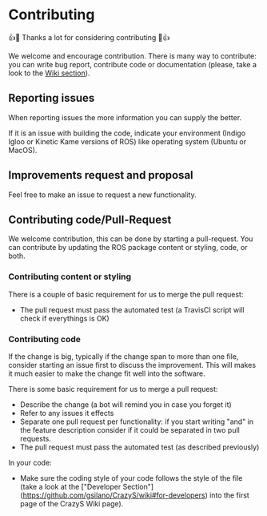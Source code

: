 Contributing
============

👍🎉 Thanks a lot for considering contributing 🎉👍

We welcome and encourage contribution. There is many way to contribute: you can
write bug report, contribute code or documentation (please, take a look to the 
[Wiki section](https://github.com/gsilano/CrazyS/wiki)).

## Reporting issues

When reporting issues the more information you can supply the better.

If it is an issue with building the code, indicate your environment (Indigo Igloo or Kinetic Kame versions of ROS)
like operating system (Ubuntu or MacOS).

## Improvements request and proposal

Feel free to make an issue to request a new functionality.

## Contributing code/Pull-Request

We welcome contribution, this can be done by starting a pull-request.
You can contribute by updating the ROS package content or styling, code, or both.

### Contributing content or styling

There is a couple of basic requirement for us to merge the pull request:
 - The pull request must pass the automated test (a TravisCI script will check if everythings is OK)

### Contributing code

If the change is big, typically if the change span to more than one file, consider starting an issue first to discuss the improvement.
This will makes it much easier to make the change fit well into the software.

There is some basic requirement for us to merge a pull request:
 - Describe the change (a bot will remind you in case you forget it)
 - Refer to any issues it effects
 - Separate one pull request per functionality: if you start writing "and" in the feature description consider if it could be 
 separated in two pull requests.
 - The pull request must pass the automated test (as described previously)

In your code:
 - Make sure the coding style of your code follows the style of the file (take a look at the ["Developer Section"]
 (https://github.com/gsilano/CrazyS/wiki#for-developers) into the first page of the CrazyS Wiki page).
